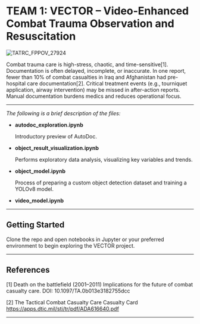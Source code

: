 # TEAM 1: VECTOR – Video-Enhanced Combat Trauma Observation and Resuscitation
![TATRC_FPPOV_27924](https://github.com/user-attachments/assets/562c1e0b-4f7d-482c-916a-79236992b124)

Combat trauma care is high-stress, chaotic, and time-sensitive[1]. Documentation is often delayed, incomplete, or inaccurate. In one report, fewer than 10% of combat casualties in Iraq and Afghanistan had pre-hospital care documentation[2]. Critical treatment events (e.g., tourniquet application, airway intervention) may be missed in after-action reports. Manual documentation burdens medics and reduces operational focus.

---
*The following is a brief description of the files:*

- **autodoc_exploration.ipynb**
  
  Introductory preview of AutoDoc. 

- **object_result_visualization.ipynb**
  
  Performs exploratory data analysis, visualizing key variables and trends. 

- **object_model.ipynb**
  
  Process of preparing a custom object detection dataset and training a YOLOv8 model.

- **video_model.ipynb**
  

---

## Getting Started

Clone the repo and open notebooks in Jupyter or your preferred environment to begin exploring the VECTOR project.

---

## References

[1] Death on the battlefield (2001–2011) Implications for the future of combat casualty care. DOI: 10.1097/TA.0b013e3182755dcc

[2] The Tactical Combat Casualty Care Casualty Card https://apps.dtic.mil/sti/tr/pdf/ADA616640.pdf

---
